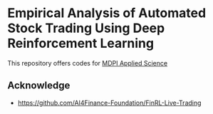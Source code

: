 # Empirical Analysis of Automated Stock Trading Using Deep Reinforcement Learning
This repository offers codes for [MDPI Applied Science](https://www.mdpi.com/2076-3417/13/1/633#B10-applsci-13-00633)

## Acknowledge
- https://github.com/AI4Finance-Foundation/FinRL-Live-Trading
